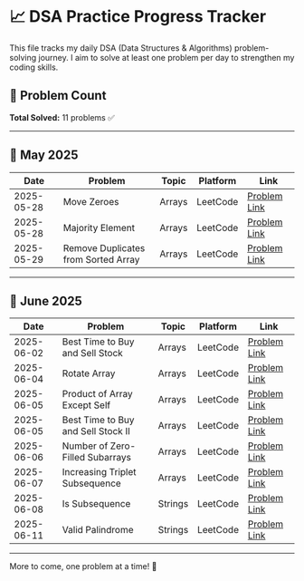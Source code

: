 # 📈 DSA Practice Progress Tracker

This file tracks my daily DSA (Data Structures & Algorithms) problem-solving journey. I aim to solve at least one problem per day to strengthen my coding skills.

## 🔢 Problem Count

**Total Solved:** 11 problems ✅

---

## 📅 May 2025

| Date       | Problem                             | Topic  | Platform | Link                                                                               |
| ---------- | ----------------------------------- | ------ | -------- | ---------------------------------------------------------------------------------- |
| 2025-05-28 | Move Zeroes                         | Arrays | LeetCode | [Problem Link](https://leetcode.com/problems/move-zeroes/description/)             |
| 2025-05-28 | Majority Element                    | Arrays | LeetCode | [Problem Link](https://leetcode.com/problems/majority-element/)                    |
| 2025-05-29 | Remove Duplicates from Sorted Array | Arrays | LeetCode | [Problem Link](https://leetcode.com/problems/remove-duplicates-from-sorted-array/) |

---

## 📅 June 2025

| Date       | Problem                            | Topic   | Platform | Link                                                                              |
| ---------- | ---------------------------------- | ------- | -------- | --------------------------------------------------------------------------------- |
| 2025-06-02 | Best Time to Buy and Sell Stock    | Arrays  | LeetCode | [Problem Link](https://leetcode.com/problems/best-time-to-buy-and-sell-stock/)    |
| 2025-06-04 | Rotate Array                       | Arrays  | LeetCode | [Problem Link](https://leetcode.com/problems/rotate-array/)                       |
| 2025-06-05 | Product of Array Except Self       | Arrays  | LeetCode | [Problem Link](https://leetcode.com/problems/product-of-array-except-self/)       |
| 2025-06-05 | Best Time to Buy and Sell Stock II | Arrays  | LeetCode | [Problem Link](https://leetcode.com/problems/best-time-to-buy-and-sell-stock-ii/) |
| 2025-06-06 | Number of Zero-Filled Subarrays    | Arrays  | LeetCode | [Problem Link](https://leetcode.com/problems/number-of-zero-filled-subarrays/)    |
| 2025-06-07 | Increasing Triplet Subsequence     | Arrays  | LeetCode | [Problem Link](https://leetcode.com/problems/increasing-triplet-subsequence/)     |
| 2025-06-08 | Is Subsequence                     | Strings | LeetCode | [Problem Link](https://leetcode.com/problems/is-subsequence/)                     |
| 2025-06-11 | Valid Palindrome                   | Strings | LeetCode | [Problem Link](https://leetcode.com/problems/valid-palindrome/)                   |

---

More to come, one problem at a time! 💪
